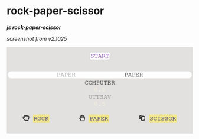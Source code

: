 # rock-paper-scissor
***js rock-paper-scissor***
<!-- a javascript project from the odin project -->
*screenshot from v2.1025*

![v2.1025](screenshotv2.1025.png)
